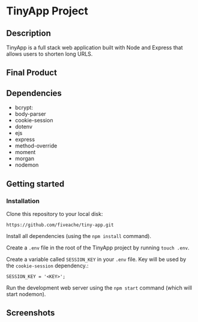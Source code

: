 # TinyApp Project

## Description
TinyApp is a full stack web application built with Node and Express that allows users to shorten long URLS.

## Final Product

## Dependencies

* bcrypt:
* body-parser
* cookie-session
* dotenv
* ejs
* express
* method-override
* moment
* morgan
* nodemon

## Getting started

### Installation

Clone this repository to your local disk:
```
https://github.com/fiveache/tiny-app.git
```

Install all dependencies (using the `npm install` command).

Create a `.env` file in the root of the TinyApp project by running `touch .env`.

Create a variable called `SESSION_KEY` in your `.env` file. Key will be used by the `cookie-session` dependency.:

```
SESSION_KEY = '<KEY>';
```

Run the development web server using the `npm start` command (which will start nodemon).

## Screenshots
